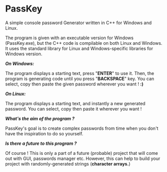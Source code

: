 # PassKey
A simple console password Generator written in C++ for Windows and Linux.

The program is given with an executable version for Windows (PassKey.exe), but the C++ code is compilable on both Linux and Windows.
It uses the standard library for Linux and Windows-specific libraries for Windows version.

***On Windows:***

  The program displays a starting text, press "**ENTER**" to use it.
  Then, the program is generating code until you press "**BACKSPACE**" key.
  You can select, copy then paste the given password wherever you want ! **:)**
  
***On Linux:***

  The program displays a starting text, and instantly a new generated password.
  You can select, copy then paste it wherever you want !
  
***What's the aim of the program ?***

  PassKey's goal is to create complex passwords from time when you don't have the inspiration to do so yourself.

***Is there a future to this program ?***

  Of course !
  This is only a part of a future (probable) project that will come out with GUI, passwords manager etc.
  However, this can help to build your project with randomly-generated strings (**character arrays.**)
